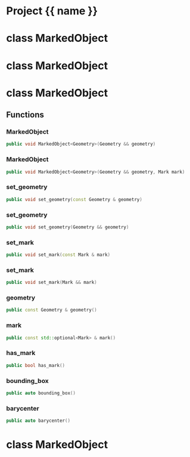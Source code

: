 <script setup>
import {useRoute} from 'vitepress'
const {path} = useRoute()
const tokens = path.split('/')
const words = tokens[2].split('-');
for (let i = 0; i < words.length; i++) {
    words[i] = words[i].charAt(0).toUpperCase() + words[i].slice(1);
    words[i] = words[i].replace('geode', 'Geode')
}
const name = words.join('-');
</script>
# Project {{ name }}

# class MarkedObject


# class MarkedObject


# class MarkedObject


## Functions

### MarkedObject

```cpp
public void MarkedObject<Geometry>(Geometry && geometry)
```


### MarkedObject

```cpp
public void MarkedObject<Geometry>(Geometry && geometry, Mark mark)
```


### set_geometry

```cpp
public void set_geometry(const Geometry & geometry)
```


### set_geometry

```cpp
public void set_geometry(Geometry && geometry)
```


### set_mark

```cpp
public void set_mark(const Mark & mark)
```


### set_mark

```cpp
public void set_mark(Mark && mark)
```


### geometry

```cpp
public const Geometry & geometry()
```


### mark

```cpp
public const std::optional<Mark> & mark()
```


### has_mark

```cpp
public bool has_mark()
```


### bounding_box

```cpp
public auto bounding_box()
```


### barycenter

```cpp
public auto barycenter()
```




# class MarkedObject


